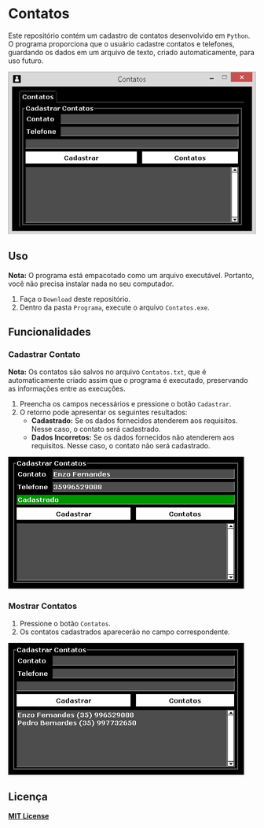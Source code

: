 # Contatos

Este repositório contém um cadastro de contatos desenvolvido em `Python`. O programa proporciona que o usuário cadastre contatos e telefones, guardando os dados em um arquivo de texto, criado automaticamente, para uso futuro.

![Contatos](Imagens/Contatos.png)

## Uso

**Nota:** O programa está empacotado como um arquivo executável. Portanto, você não precisa instalar nada no seu computador.

1. Faça o `Download` deste repositório.
2. Dentro da pasta `Programa`, execute o arquivo `Contatos.exe`.

## Funcionalidades

### Cadastrar Contato

**Nota:** Os contatos são salvos no arquivo `Contatos.txt`, que é automaticamente criado assim que o programa é executado, preservando as informações entre as execuções.

1. Preencha os campos necessários e pressione o botão `Cadastrar`.
2. O retorno pode apresentar os seguintes resultados:
    - **Cadastrado:** Se os dados fornecidos atenderem aos requisitos. Nesse caso, o contato será cadastrado.
    - **Dados Incorretos:** Se os dados fornecidos não atenderem aos requisitos. Nesse caso, o contato não será cadastrado.
      
![Cadastrar Contato](Imagens/Cadastrar.png)

### Mostrar Contatos

1. Pressione o botão `Contatos`.
2. Os contatos cadastrados aparecerão no campo correspondente.

![Mostrar Contatos](Imagens/Mostrar.png)

## Licença

**[MIT License](LICENSE.md)**